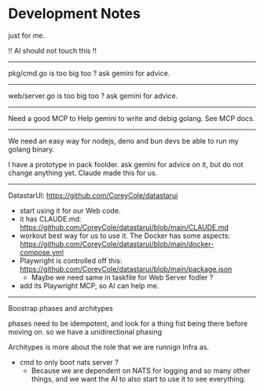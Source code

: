 # Development Notes

just for me.

!! AI should not touch this !!

---

pkg/cmd.go is too big too ? ask gemini for advice.  

---

web/server.go is too big too ? ask gemini for advice. 

---

Need a good MCP to Help gemini to write and debig golang.  See MCP docs.

---


We need an easy way for nodejs, deno and bun devs be able to run my golang binary. 

I have a prototype in pack foolder.   ask gemini for advice on it, but do not change anything yet. Claude made this for us.

---

DatastarUI: https://github.com/CoreyCole/datastarui

- start using it for our Web code.
- it has CLAUDE.md: https://github.com/CoreyCole/datastarui/blob/main/CLAUDE.md
- workout best way for us to use it. The Docker has some aspects: https://github.com/CoreyCole/datastarui/blob/main/docker-compose.yml
- Playwright is controlled off this: https://github.com/CoreyCole/datastarui/blob/main/package.json
  - Maybe we need same in taskfile for Web Server fodler ? 
- add its Playwright MCP, so AI can help me. 

---

Boostrap phases and architypes

phases need to be idempotent, and look for a thing fist being there before moving on. so we have a unidirectional phasing

Architypes is more about the role that we are runnign Infra as. 

- cmd to only boot nats server ? 
  - Because we are dependent on NATS for logging and so many other things, and we want the AI to also start to use it to see everything.

